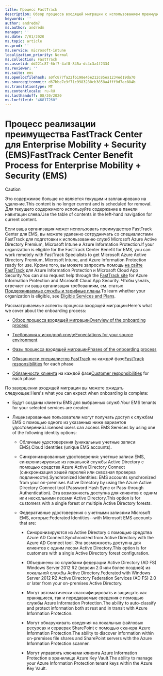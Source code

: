 ```yaml
---
title: Процесс FastTrack
description: Обзор процесса входящей миграции с использованием преимущества FastTrack Center
keywords: ''
author: andredm7
ms.author: andredm
manager: ''
ms.date: 7/01/2020
ms.topic: article
ms.prod: ''
ms.service: microsoft-intune
localization_priority: Normal
ms.collection: FastTrack
ms.assetid: dd221c87-6bf7-4af8-845a-dc4c3a4f2334
ms.reviewer: ''
ms.suite: ems
ms.openlocfilehash: a0fc877fa22f6198e45e212c85ea1234ed19da70
ms.sourcegitcommit: d67bbe7e9f71c9983280cb3858a4fff0d7ac884b
ms.translationtype: MT
ms.contentlocale: ru-RU
ms.lasthandoff: 08/20/2020
ms.locfileid: "46817260"
---
```

# <a name="fasttrack-center-benefit-process-for-enterprise-mobility--security-ems"></a><span data-ttu-id="d2965-103">Процесс реализации преимущества FastTrack Center для Enterprise Mobility + Security (EMS)</span><span class="sxs-lookup"><span data-stu-id="d2965-103">FastTrack Center Benefit Process for Enterprise Mobility + Security (EMS)</span></span>

> [!CAUTION]
> <span data-ttu-id="d2965-104">Это содержимое больше не является текущим и запланировано на удаление.</span><span class="sxs-lookup"><span data-stu-id="d2965-104">This content is no longer current and is scheduled for removal.</span></span> <span data-ttu-id="d2965-105">Для текущего содержимого используйте содержание в панели навигации слева.</span><span class="sxs-lookup"><span data-stu-id="d2965-105">Use the table of contents in the left-hand navigation for current content.</span></span>

<span data-ttu-id="d2965-106">Если ваша организация может использовать преимущество FastTrack Center для EMS, вы можете удаленно сотрудничать со специалистами FastTrack для подготовки к использованию служб Microsoft Azure Active Directory Premium, Microsoft Intune и Azure Information Protection.</span><span class="sxs-lookup"><span data-stu-id="d2965-106">If your organization is eligible for the FastTrack Center Benefit for EMS, you can work remotely with FastTrack Specialists to get Microsoft Azure Active Directory Premium, Microsoft Intune, and Azure Information Protection ready for use.</span></span> <span data-ttu-id="d2965-107">Кроме того, вы можете запросить помощь [на сайте FastTrack](https://www.microsoft.com/fasttrack/microsoft-365/ems) для Azure Information Protection и Microsoft Cloud App Security.</span><span class="sxs-lookup"><span data-stu-id="d2965-107">You can also request help through the [FastTrack site](https://www.microsoft.com/fasttrack/microsoft-365/ems) for Azure Information Protection and Microsoft Cloud App Security.</span></span> <span data-ttu-id="d2965-108">Чтобы узнать, отвечает ли ваша организация требованиям, см. статью [Поддерживаемые службы и тарифные планы](M365-eligible-services-and-plans.md).</span><span class="sxs-lookup"><span data-stu-id="d2965-108">To learn whether your organization is eligible, see [Eligible Services and Plans](M365-eligible-services-and-plans.md).</span></span>


<span data-ttu-id="d2965-109">Рассматриваемые аспекты процесса входящей миграции:</span><span class="sxs-lookup"><span data-stu-id="d2965-109">Here's what we cover about the onboarding process:</span></span>

-   [<span data-ttu-id="d2965-110">Обзор процесса входящей миграции</span><span class="sxs-lookup"><span data-stu-id="d2965-110">Overview of the onboarding process</span></span>](EMS-fasttrack-benefit-overview.md)

-   [<span data-ttu-id="d2965-111">Требования к исходной среде</span><span class="sxs-lookup"><span data-stu-id="d2965-111">Expectations for your source environment</span></span>](EMS-source-environment-expectations.md)

-   [<span data-ttu-id="d2965-112">Фазы процесса входящей миграции</span><span class="sxs-lookup"><span data-stu-id="d2965-112">Phases of the onboarding process</span></span>](EMS-onboarding-phases.md)

-   <span data-ttu-id="d2965-113">[Обязанности специалистов FastTrack](EMS-fasttrack-responsibilities.md) на каждой фазе</span><span class="sxs-lookup"><span data-stu-id="d2965-113">[FastTrack responsibilities](EMS-fasttrack-responsibilities.md) for each phase</span></span>

-   <span data-ttu-id="d2965-114">[Обязанности клиента](EMS-your-responsibilities.md) на каждой фазе</span><span class="sxs-lookup"><span data-stu-id="d2965-114">[Customer responsibilities](EMS-your-responsibilities.md) for each phase</span></span>

<span data-ttu-id="d2965-115">По завершении входящей миграции вы можете ожидать следующее:</span><span class="sxs-lookup"><span data-stu-id="d2965-115">Here's what you can expect when onboarding is complete:</span></span>

-   <span data-ttu-id="d2965-116">Будут созданы клиенты EMS для выбранных служб.</span><span class="sxs-lookup"><span data-stu-id="d2965-116">Your EMS tenants for your selected services are created.</span></span>

-   <span data-ttu-id="d2965-117">Лицензированные пользователи могут получать доступ к службам EMS с помощью одного из указанных ниже вариантов удостоверений.</span><span class="sxs-lookup"><span data-stu-id="d2965-117">Licensed users can access EMS Services by using one of the following identity options:</span></span>

    -   <span data-ttu-id="d2965-118">Облачные удостоверения (уникальные учетные записи EMS).</span><span class="sxs-lookup"><span data-stu-id="d2965-118">Cloud Identities (unique EMS accounts).</span></span>

    -   <span data-ttu-id="d2965-119">Синхронизированные удостоверения: учетные записи EMS, синхронизируемые из локальной службы Active Directory с помощью средства Azure Active Directory Connect (синхронизация хэшей паролей или сквозная проверка подлинности).</span><span class="sxs-lookup"><span data-stu-id="d2965-119">Synchronized Identities: EMS accounts synchronized from your on-premises Active Directory by using the Azure Active Directory Connect tool (Password Hash Sync or Pass-through Authentication).</span></span> <span data-ttu-id="d2965-120">Эта возможность доступна для клиентов с одним или несколькими лесами Active Directory.</span><span class="sxs-lookup"><span data-stu-id="d2965-120">This option is for customers with a single forest or multiple Active Directory forests.</span></span>

    -   <span data-ttu-id="d2965-121">Федеративные удостоверения с учетными записями Microsoft EMS, которые:</span><span class="sxs-lookup"><span data-stu-id="d2965-121">Federated Identities--with Microsoft EMS accounts that are:</span></span>

        -   <span data-ttu-id="d2965-122">Синхронизируются из Active Directory с помощью средства Azure AD Connect.</span><span class="sxs-lookup"><span data-stu-id="d2965-122">Synchronized from Active Directory with the Azure AD Connect tool.</span></span> <span data-ttu-id="d2965-123">Эта возможность доступна для клиентов с одним лесом Active Directory.</span><span class="sxs-lookup"><span data-stu-id="d2965-123">This option is for customers with a single Active Directory forest configuration.</span></span>

        -   <span data-ttu-id="d2965-124">Объединены со службами федерации Active Directory (AD FS) Windows Server 2012 R2 (версии 2.0 или более поздней) из локальной службы Active Directory.</span><span class="sxs-lookup"><span data-stu-id="d2965-124">Federated with Windows Server 2012 R2 Active Directory Federation Services (AD FS) 2.0 or later from your on-premises Active Directory.</span></span>

        -   <span data-ttu-id="d2965-125">Могут автоматически классифицировать и защищать как хранящиеся, так и передаваемые сведения с помощью службы Azure Information Protection.</span><span class="sxs-lookup"><span data-stu-id="d2965-125">The ability to auto-classify and protect information both at rest and in transit with Azure Information Protection.</span></span> 

        -   <span data-ttu-id="d2965-126">Могут обнаруживать сведения на локальных файловых ресурсах и серверах SharePoint с помощью сканера Azure Information Protection.</span><span class="sxs-lookup"><span data-stu-id="d2965-126">The ability to discover information within on-premises file shares and SharePoint servers with the Azure Information Protection scanner.</span></span> 

        -   <span data-ttu-id="d2965-127">Могут управлять ключами клиента Azure Information Protection в хранилище Azure Key Vault.</span><span class="sxs-lookup"><span data-stu-id="d2965-127">The ability to manage your Azure Information Protection tenant keys within the Azure Key Vault.</span></span> 

